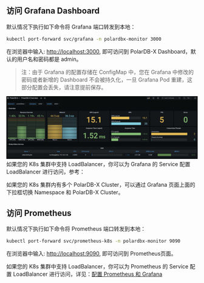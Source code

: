 ## 访问 Grafana Dashboard
默认情况下执行如下命令将 Grafana 端口转发到本地：

```bash
kubectl port-forward svc/grafana -n polardbx-monitor 3000
```

在浏览器中输入: [http://localhost:3000](http://localhost:3000), 即可访问到 PolarDB-X Dashboard，默认的用户名和密码都是 admin。
> 注：由于 Grafana 的配置存储在 ConfigMap 中，您在 Grafana 中修改的密码或者新增的 Dashboard 不会被持久化，一旦 Grafana Pod 重建，这部分配置会丢失，请注意提前保存。


![](./polardb-x-dashboard.png)
如果您的 K8s 集群中支持 LoadBalancer，你可以为 Grafana 的 Service 配置 LoadBalancer 进行访问，参考：

如果您的 K8s 集群内有多个 PolarDB-X Cluster，可以通过 Grafana 页面上面的下拉框切换 Namespace 和 PolarDB-X Cluster。

## 访问 Prometheus
默认情况下执行如下命令将 Prometheus 端口转发到本地：

```bash
kubectl port-forward svc/prometheus-k8s -n polardbx-monitor 9090
```

在浏览器中输入: [http://localhost:9090](http://localhost:9090), 即可访问到 Prometheus页面。

如果您的 K8s 集群中支持 LoadBalancer，你可以为 Prometheus 的 Service 配置 LoadBalancer 进行访问，详见：[配置 Prometheus 和 Grafana](./4-prom-config.md)

